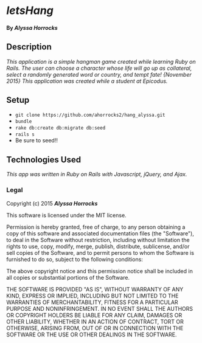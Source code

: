 # _letsHang_

#### By _**Alyssa Horrocks**_

## Description

_This application is a simple hangman game created while learning Ruby on Rails. The user can choose a character whose life will go up as collateral, select a randomly generated word or country, and tempt fate! {November 2015} This application was created while a student at Epicodus._

## Setup

* `git clone https://github.com/ahorrocks2/hang_alyssa.git`
* `bundle`
* `rake db:create db:migrate db:seed`
* `rails s`
* Be sure to seed!!

## Technologies Used

_This app was written in Ruby on Rails with Javascript, jQuery, and Ajax._

### Legal

Copyright (c) 2015 **_Alyssa Horrocks_**

This software is licensed under the MIT license.

Permission is hereby granted, free of charge, to any person obtaining a copy
of this software and associated documentation files (the "Software"), to deal
in the Software without restriction, including without limitation the rights
to use, copy, modify, merge, publish, distribute, sublicense, and/or sell
copies of the Software, and to permit persons to whom the Software is
furnished to do so, subject to the following conditions:

The above copyright notice and this permission notice shall be included in
all copies or substantial portions of the Software.

THE SOFTWARE IS PROVIDED "AS IS", WITHOUT WARRANTY OF ANY KIND, EXPRESS OR
IMPLIED, INCLUDING BUT NOT LIMITED TO THE WARRANTIES OF MERCHANTABILITY,
FITNESS FOR A PARTICULAR PURPOSE AND NONINFRINGEMENT. IN NO EVENT SHALL THE
AUTHORS OR COPYRIGHT HOLDERS BE LIABLE FOR ANY CLAIM, DAMAGES OR OTHER
LIABILITY, WHETHER IN AN ACTION OF CONTRACT, TORT OR OTHERWISE, ARISING FROM,
OUT OF OR IN CONNECTION WITH THE SOFTWARE OR THE USE OR OTHER DEALINGS IN
THE SOFTWARE.
